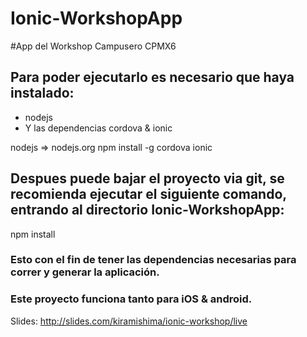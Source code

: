 # Ionic-WorkshopApp
#App del Workshop Campusero CPMX6

## Para poder ejecutarlo es necesario que haya instalado:
* nodejs 
* Y las dependencias cordova & ionic

nodejs => nodejs.org
npm install -g cordova ionic

## Despues puede bajar el proyecto via git, se recomienda ejecutar el siguiente comando, entrando al directorio Ionic-WorkshopApp:

npm install

### Esto con el fin de tener las dependencias necesarias para correr y generar la aplicación.

### Este proyecto funciona tanto para iOS & android.

Slides: http://slides.com/kiramishima/ionic-workshop/live
